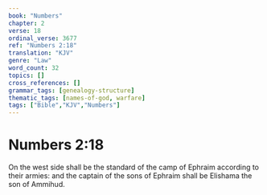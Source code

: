 ```yaml
---
book: "Numbers"
chapter: 2
verse: 18
ordinal_verse: 3677
ref: "Numbers 2:18"
translation: "KJV"
genre: "Law"
word_count: 32
topics: []
cross_references: []
grammar_tags: [genealogy-structure]
thematic_tags: [names-of-god, warfare]
tags: ["Bible","KJV","Numbers"]
---
```


# Numbers 2:18

On the west side shall be the standard of the camp of Ephraim according to their armies: and the captain of the sons of Ephraim shall be Elishama the son of Ammihud.
